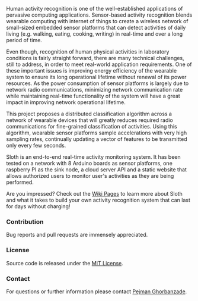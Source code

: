 Human activity recognition is one of the well-established applications of pervasive computing applications.
Sensor-based activity recognition blends wearable computing with internet of things to create a wireless network of small-sized embedded sensor platforms that can detect activities of daily living (e.g. walking, eating, cooking, writing) in real-time and over a long period of time.

Even though, recognition of human physical activities in laboratory conditions is fairly straight forward, there are many technical challenges, still to address, in order to meet real-world application requirements.
One of these important issues is improving energy efficiency of the wearable system to ensure its long operational lifetime without renewal of its power resources.
As the power consumption of sensor platforms is largely due to network radio communications, minimizing network communication rate while maintaining real-time functionality of the system will have a great impact in improving network operational lifetime.

This project proposes a distributed classification algorithm across a network of wearable devices that will greatly reduces required radio communications for fine-grained classification of activities.
Using this algorithm, wearable sensor platforms sample accelerations with very high sampling rates, continually updating a vector of features to be transmitted only every few seconds.

Sloth is an end-to-end real-time activity monitoring system.
It has been tested on a network with 8 Arduino boards as sensor platforms, one raspberry PI as the sink node, a cloud server API and a static website that allows authorized users to monitor user's activities as they are being performed.

Are you impressed? Check out the [Wiki Pages] to learn more about Sloth and what it takes to build your own activity recognition system that can last for days without charging!

### Contribution

Bug reports and pull requests are immensely appreciated.

### License

Source code is released under the [MIT License].

### Contact

For questions or further information please contact [Pejman Ghorbanzade].

[MIT License]: https://github.com/ghorbanzade/sloth/blob/master/LICENSE
[Wiki Pages]: https://github.com/ghorbanzade/sloth/wiki
[Pejman Ghorbanzade]: http://www.ghorbanzade.com
